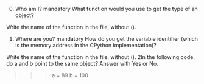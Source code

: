 0. Who am I?
mandatory
What function would you use to get the type of an object?

Write the name of the function in the file, without ().
1. Where are you?
mandatory
How do you get the variable identifier (which is the memory address in the CPython implementation)?

Write the name of the function in the file, without ().
2In the following code, do a and b point to the same object? Answer with Yes or No.

>>> a = 89
>>> b = 100
